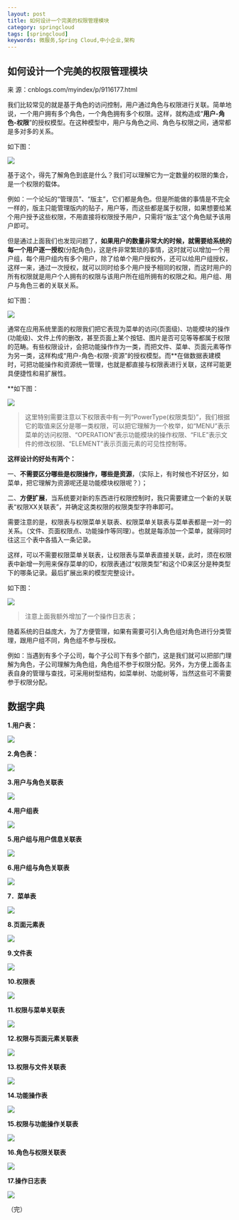 ```yaml
---
layout: post
title: 如何设计一个完美的权限管理模块
category: springcloud
tags: [springcloud]
keywords: 微服务,Spring Cloud,中小企业,架构
---
```


 
 

## 如何设计一个完美的权限管理模块



来 源：cnblogs.com/myindex/p/9116177.html

我们比较常见的就是基于角色的访问控制，用户通过角色与权限进行关联。简单地说，一个用户拥有多个角色，一个角色拥有多个权限。这样，就构造成“**用户-角色-权限**”的授权模型。在这种模型中，用户与角色之间、角色与权限之间，通常都是多对多的关系。

如下图： 

![](https://ziyekudeng.github.io/assets/images/2019/0523/1.webp)

基于这个，得先了解角色到底是什么？我们可以理解它为一定数量的权限的集合，是一个权限的载体。

例如：一个论坛的“管理员”、“版主”，它们都是角色。但是所能做的事情是不完全一样的，版主只能管理版内的贴子，用户等，而这些都是属于权限，如果想要给某个用户授予这些权限，不用直接将权限授予用户，只需将“版主”这个角色赋予该用户即可。

但是通过上面我们也发现问题了，**如果用户的数量非常大的时候，就需要给系统的每一个用户逐一授权**(分配角色)，这是件非常繁琐的事情，这时就可以增加一个用户组，每个用户组内有多个用户，除了给单个用户授权外，还可以给用户组授权，这样一来，通过一次授权，就可以同时给多个用户授予相同的权限，而这时用户的所有权限就是用户个人拥有的权限与该用户所在组所拥有的权限之和。用户组、用户与角色三者的关联关系。

如下图：

![](https://ziyekudeng.github.io/assets/images/2019/0523/2.webp)

通常在应用系统里面的权限我们把它表现为菜单的访问(页面级)、功能模块的操作(功能级)、文件上传的删改，甚至页面上某个按钮、图片是否可见等等都属于权限的范畴。有些权限设计，会把功能操作作为一类，而把文件、菜单、页面元素等作为另一类，这样构成“用户-角色-权限-资源”的授权模型。而**在做数据表建模时，可把功能操作和资源统一管理，也就是都直接与权限表进行关联，这样可能更具便捷性和易扩展性。

**如下图：

![](https://ziyekudeng.github.io/assets/images/2019/0523/3.webp)

> 这里特别需要注意以下权限表中有一列“PowerType(权限类型)”，我们根据它的取值来区分是哪一类权限，可以把它理解为一个枚举，如“MENU”表示菜单的访问权限、“OPERATION”表示功能模块的操作权限、“FILE”表示文件的修改权限、“ELEMENT”表示页面元素的可见性控制等。

**这样设计的好处有两个：**

一、**不需要区分哪些是权限操作，哪些是资源**，（实际上，有时候也不好区分，如菜单，把它理解为资源呢还是功能模块权限呢？）；

二、**方便扩展**，当系统要对新的东西进行权限控制时，我只需要建立一个新的关联表“权限XX关联表”，并确定这类权限的权限类型字符串即可。

需要注意的是，权限表与权限菜单关联表、权限菜单关联表与菜单表都是一对一的关系。（文件、页面权限点、功能操作等同理）。也就是每添加一个菜单，就得同时往这三个表中各插入一条记录。

这样，可以不需要权限菜单关联表，让权限表与菜单表直接关联，此时，须在权限表中新增一列用来保存菜单的ID，权限表通过“权限类型”和这个ID来区分是种类型下的哪条记录。最后扩展出来的模型完整设计。

如下图：


![](https://ziyekudeng.github.io/assets/images/2019/0523/4.webp)

> 注意上面我额外增加了一个操作日志表；

随着系统的日益庞大，为了方便管理，如果有需要可引入角色组对角色进行分类管理，跟用户组不同，角色组不参与授权。

例如：当遇到有多个子公司，每个子公司下有多个部门，这是我们就可以把部门理解为角色，子公司理解为角色组，角色组不参于权限分配。另外，为方便上面各主表自身的管理与查找，可采用树型结构，如菜单树、功能树等，当然这些可不需要参于权限分配。

## 数据字典

**1.用户表：**


![](https://ziyekudeng.github.io/assets/images/2019/0523/5.webp)

**2.角色表：**

![](https://ziyekudeng.github.io/assets/images/2019/0523/6.webp)

**3.用户与角色关联表**

![](https://ziyekudeng.github.io/assets/images/2019/0523/7.webp)

**4.用户组表**

![](https://ziyekudeng.github.io/assets/images/2019/0523/8.webp)

**5.用户组与用户信息关联表**

![](https://ziyekudeng.github.io/assets/images/2019/0523/9.webp)


**6.用户组与角色关联表**

![](https://ziyekudeng.github.io/assets/images/2019/0523/10.webp)


**7．菜单表**

![](https://ziyekudeng.github.io/assets/images/2019/0523/11.webp)


**8.页面元素表**

![](https://ziyekudeng.github.io/assets/images/2019/0523/12.webp)


**9.文件表**

![](https://ziyekudeng.github.io/assets/images/2019/0523/13.webp)


**10.权限表**

![](https://ziyekudeng.github.io/assets/images/2019/0523/14.webp)


**11.权限与菜单关联表**

![](https://ziyekudeng.github.io/assets/images/2019/0523/15.webp)


**12.权限与页面元素关联表**

![](https://ziyekudeng.github.io/assets/images/2019/0523/16.webp)


**13.权限与文件关联表**

![](https://ziyekudeng.github.io/assets/images/2019/0523/17.webp)


**14.功能操作表**

![](https://ziyekudeng.github.io/assets/images/2019/0523/18.webp)


**15.权限与功能操作关联表**

![](https://ziyekudeng.github.io/assets/images/2019/0523/19.webp)


**16.角色与权限关联表**

![](https://ziyekudeng.github.io/assets/images/2019/0523/20.webp)


**17.操作日志表**

![](https://ziyekudeng.github.io/assets/images/2019/0523/21.webp)


（完）
